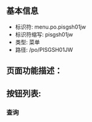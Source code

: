 
## 基本信息

- 标识符: menu.po.pisgsh01jw
- 标识符缩写: pisgsh01jw
- 类型: 菜单
- 路径: /po/PISGSH01JW

## 页面功能描述：





## 按钮列表:


### 查询


